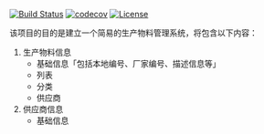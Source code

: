 
[![Build Status](https://dev.azure.com/yekexinh/erp-server/_apis/build/status/keinYe.erp-server?branchName=master)](https://dev.azure.com/yekexinh/erp-server/_build/latest?definitionId=1&branchName=master)
[![codecov](https://codecov.io/gh/keinYe/erp-server/branch/master/graph/badge.svg)](https://codecov.io/gh/keinYe/erp-server)
[![License](https://img.shields.io/badge/license-BSD-blue.svg)](https://codecov.io/gh/keinYe/erp-server)


该项目的目的是建立一个简易的生产物料管理系统，将包含以下内容：
1. 生产物料信息
   * 基础信息「包括本地编号、厂家编号、描述信息等」
   * 列表
   * 分类
   * 供应商
2. 供应商信息
   * 基础信息